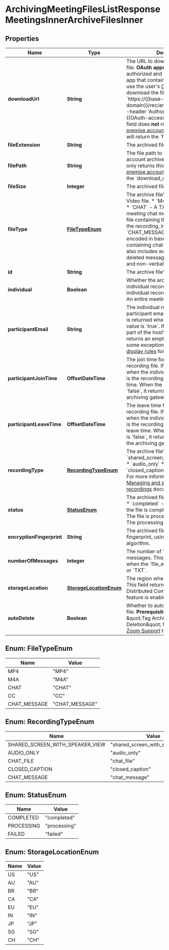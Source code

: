 

# ArchivingMeetingFilesListResponseMeetingsInnerArchiveFilesInner


## Properties

| Name | Type | Description | Notes |
|------------ | ------------- | ------------- | -------------|
|**downloadUrl** | **String** | The URL to download the the archive file.    **OAuth apps**    If a user has authorized and installed your OAuth app that contains recording scopes, use the user&#39;s [OAuth access token](https://developers.zoom.us/docs/integrations/oauth/) to download the file. For example, &#x60;https://{{base-domain}}/rec/archive/download/xxx--header &#39;Authorization: Bearer {{OAuth-access-token}}&#39;&#x60;    **Note:** This field does **not** return for [Zoom on-premise accounts](https://support.zoom.us/hc/en-us/articles/360034064852-Zoom-On-Premise-Deployment). Instead, this API will return the &#x60;file_path&#x60; field. |  |
|**fileExtension** | **String** | The archived file&#39;s extension. |  |
|**filePath** | **String** | The file path to the on-premise account archive file.    **Note:** The API only returns this field for [Zoom on-premise accounts](https://support.zoom.us/hc/en-us/articles/360034064852-Zoom-On-Premise-Deployment). It does **not** return the &#x60;download_url&#x60; field. |  [optional] |
|**fileSize** | **Integer** | The archived file&#39;s size, in bytes. |  |
|**fileType** | [**FileTypeEnum**](#FileTypeEnum) | The archive file&#39;s type.  * &#x60;MP4&#x60; - Video file.  * &#x60;M4A&#x60; - Audio-only file.  * &#x60;CHAT&#x60; - A TXT file containing in-meeting chat messages.  * &#x60;CC&#x60; - A file containing the closed captions of the recording, in VTT file format.  *  &#x60;CHAT_MESSAGE&#x60; - A JSON file encoded in base64 format containing chat messages. The file also includes waiting room chats, deleted messages, meeting emojis and non-verbal feedback. |  |
|**id** | **String** | The archive file&#39;s unique ID. |  |
|**individual** | **Boolean** | Whether the archive file is an individual recording file.  * &#x60;true&#x60; - An individual recording file.   * &#x60;false&#x60; - An entire meeting file. |  |
|**participantEmail** | **String** | The individual recording file&#39;s participant email address. This value is returned when the &#x60;individual&#x60; value is &#x60;true&#x60;. If the participant is **not** part of the host&#39;s account, this returns an empty string value, with some exceptions. See [Email address display rules](https://developers.zoom.us/docs/api/rest/using-zoom-apis/#email-address-display-rules) for details. |  [optional] |
|**participantJoinTime** | **OffsetDateTime** | The join time for the generated recording file. If this value is returned when the individual value is &#x60;true&#x60;, it is the recording file&#39;s participant join time. When the individual value is &#x60;false&#x60;, it returns the join time for the archiving gateway. |  |
|**participantLeaveTime** | **OffsetDateTime** | The leave time for the generated recording file. If this value is returned when the individual value is &#x60;true&#x60;, it is the recording file&#39;s participant leave time. When the individual value is &#x60;false&#x60;, it returns the leave time for the archiving gateway. |  |
|**recordingType** | [**RecordingTypeEnum**](#RecordingTypeEnum) | The archive file&#39;s recording type.  * &#x60;shared_screen_with_speaker_view&#x60;  * &#x60;audio_only&#x60;  * &#x60;chat_file&#x60;  * &#x60;closed_caption&#x60;  * &#x60;chat_message&#x60;    For more information, read our [Managing and sharing cloud recordings](https://support.zoom.us/hc/en-us/articles/205347605-Managing-and-sharing-cloud-recordings#h_9898497b-e736-4980-a749-d55608f10773) documentation. |  |
|**status** | [**StatusEnum**](#StatusEnum) | The archived file&#39;s processing status.  * &#x60;completed&#x60; - The processing of the file is complete.  * &#x60;processing&#x60; - The file is processing.  * &#x60;failed&#x60; - The processing of the file failed. |  |
|**encryptionFingerprint** | **String** | The archived file&#39;s encryption fingerprint, using the SHA256 hash algorithm. |  |
|**numberOfMessages** | **Integer** | The number of &#x60;TXT&#x60; or &#x60;JSON&#x60; file messages. This field returns only when the &#x60;file_extension&#x60; is &#x60;JSON&#x60; or &#x60;TXT&#x60;. |  [optional] |
|**storageLocation** | [**StorageLocationEnum**](#StorageLocationEnum) | The region where the file is stored. This field returns only &#x60;Enable Distributed Compliance Archiving&#x60; op feature is enabled. |  [optional] |
|**autoDelete** | **Boolean** | Whether to auto delete the archived file.  **Prerequisites:**   Enable the \&quot;Tag Archiving Files for Deletion\&quot; feature in OP. Contact [Zoom Support](https://support.zoom.us/hc/en-us/articles/201362003) to open. |  [optional] |



## Enum: FileTypeEnum

| Name | Value |
|---- | -----|
| MP4 | &quot;MP4&quot; |
| M4A | &quot;M4A&quot; |
| CHAT | &quot;CHAT&quot; |
| CC | &quot;CC&quot; |
| CHAT_MESSAGE | &quot;CHAT_MESSAGE&quot; |



## Enum: RecordingTypeEnum

| Name | Value |
|---- | -----|
| SHARED_SCREEN_WITH_SPEAKER_VIEW | &quot;shared_screen_with_speaker_view&quot; |
| AUDIO_ONLY | &quot;audio_only&quot; |
| CHAT_FILE | &quot;chat_file&quot; |
| CLOSED_CAPTION | &quot;closed_caption&quot; |
| CHAT_MESSAGE | &quot;chat_message&quot; |



## Enum: StatusEnum

| Name | Value |
|---- | -----|
| COMPLETED | &quot;completed&quot; |
| PROCESSING | &quot;processing&quot; |
| FAILED | &quot;failed&quot; |



## Enum: StorageLocationEnum

| Name | Value |
|---- | -----|
| US | &quot;US&quot; |
| AU | &quot;AU&quot; |
| BR | &quot;BR&quot; |
| CA | &quot;CA&quot; |
| EU | &quot;EU&quot; |
| IN | &quot;IN&quot; |
| JP | &quot;JP&quot; |
| SG | &quot;SG&quot; |
| CH | &quot;CH&quot; |



